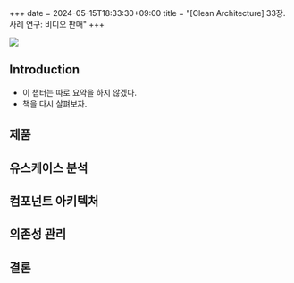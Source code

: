+++ 
date = 2024-05-15T18:33:30+09:00
title = "[Clean Architecture] 33장. 사례 연구: 비디오 판매"
+++

<img src="/images/books/clean-architecture/cover.jpg">

## Introduction

- 이 챕터는 따로 요약을 하지 않겠다.
- 책을 다시 살펴보자.

## 제품

## 유스케이스 분석

## 컴포넌트 아키텍처

## 의존성 관리

## 결론

